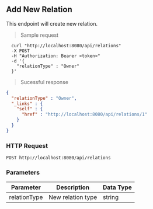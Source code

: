 ## Add New Relation
This endpoint will create new relation.

> Sample request

```shell
  curl "http://localhost:8080/api/relations"
  -X POST
  -H "Authorization: Bearer <token>"
  -d '{
    "relationType" : "Owner"
  }'
```

> Sucessful response

```json
{
  "relationType" : "Owner",
  "_links" : {
    "self" : {
      "href" : "http://localhost:8080/api/relations/1"
    }
  }
}
```

### HTTP Request

`POST http://localhost:8080/api/relations`

###  Parameters

Parameter | Description | Data Type
--------- | ----------- | ---------
relationType | New relation type | string
